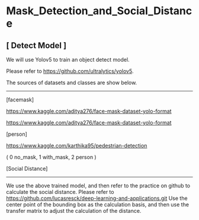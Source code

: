 # Mask_Detection_and_Social_Distance


[ Detect Model ]
---------------------------------------------------------------------------------------------------

We will use Yolov5 to train an object detect model.

Please refer to https://github.com/ultralytics/yolov5.

The sources of datasets and classes are show below. 

<Data source>

---------------------------------------------------------------------------------------------------

[facemask]

https://www.kaggle.com/aditya276/face-mask-dataset-yolo-format
  
https://www.kaggle.com/aditya276/face-mask-dataset-yolo-format

[person]

https://www.kaggle.com/karthika95/pedestrian-detection

<classes>
( 0 no_mask, 1 with_mask, 2 person )


  
  
[Social Distance]

---------------------------------------------------------------------------------------------------

We use the above trained model, and then refer to the practice on github to calculate the social distance. 
Please refer to https://github.com/lucasresck/deep-learning-and-applications.git
Use the center point of the bounding box as the calculation basis, and then use the transfer matrix to adjust the calculation of the distance.

